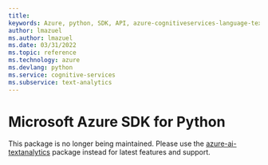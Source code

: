 ```yaml
---
title: 
keywords: Azure, python, SDK, API, azure-cognitiveservices-language-textanalytics, cognitiveservices
author: lmazuel
ms.author: lmazuel
ms.date: 03/31/2022
ms.topic: reference
ms.technology: azure
ms.devlang: python
ms.service: cognitive-services
ms.subservice: text-analytics
---
```


# Microsoft Azure SDK for Python

This package is no longer being maintained. Please use the [azure-ai-textanalytics](https://pypi.org/project/azure-ai-textanalytics/) package instead for latest features and support.

